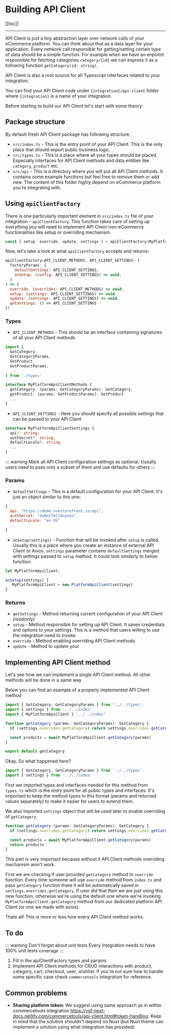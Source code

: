 # Building API Client

[[toc]]

___

API Client is just a tiny abstraction layer over network calls of your eCommerce platform. You can think about that as a data layer for your application. Every network call responsible for getting/setting certain type of data should be a simple function. For example when we have an enpoitnt responsible for fetching categories `category/{id}` we can express it as a following function `getCategory(id: string)`.

API Client is also a root source for all Typescript interfaces related to your integration.

You can find your API Client code under `{integration}/api-client` folder where `{integration}` is a name of your integration.

Before starting to build our API Client let's start with some theory:

## Package structure

By default fresh API Client package has following structure:

- `src/index.ts` - This is the entry point of your API Client. This is the only place that should export public business logic.
- `src/types.ts` - This is a place where all your types should be placed. Especially interfaces for API Client methods and data entities like `category`, `product` etc.
- `src/api` - This is a directory where you will put all API Client methods. It contains some example functions but feel free to remove them or add new. The content of this folder highly depend on eCommerce platform you're integrating with.

## Using `apiClientFactory`

There is one particularly important element in `src/index.ts` file of your integration - `apiClientFactory`. This function takes care of setting up everything you will need to implement API Client non-eCommerce functionalities like setup or overriding mechanism.

```js
const { setup, override, update, settings } = apiClientFactory<MyPlatformApiClientMethods, MyPlatformApiClientSettings>({ defaultSettings, onSetup })
```

Now, let's take a look at what `apiClientFactory` accepts and returns:

```js
apiClientFactory<API_CLIENT_METHODS, API_CLIENT_SETTINGS> (
  factoryParams: { 
    defaultSettings: API_CLIENT_SETTINGS;
    onSetup: (config: API_CLIENT_SETTINGS) => void;
  }
) => { 
  override: (overrides: API_CLIENT_METHODS) => void;
  setup: (settings: API_CLIENT_SETTINGS) => void;
  update: (settings: API_CLIENT_SETTINGS) => void;
  getSettings: () => API_CLIENT_SETTINGS
})
```

### Types

- `API_CLIENT_METHODS` - This should be an interface containing signatures of all your API Client methods
```ts
import { 
  GetCategory, 
  GetCategoryParams,
  GetProduct,
  GetProductParams,
  ...
} from './types'

interface MyPlatformApiClientMethods {
  getCategory: (params: GetCategoryParams): GetCategory,
  getProduct: (params: GetProductParams): GetProduct
  ...
}
```
- `API_CLIENT_SETTINGS` - Here you should specify all possible settings that can be passed to your API Client
```ts
interface MyPlatformApiClientSettings {
  api?: string;
  authSecret?: string;
  defaultLocale?: string
  ...
} 
```
::: warning 
Mark all API Client configuration settings as optional. Uusally users need to pass only a subset of them and use defaults for others
:::
### Params

- `defaultSettings` - This is a default configuration for your API Client. It's just an object similar to this one:
```js
{
  api: "https://demo.vuestorefront.io/api",
  authSecret: "doNotTellAnyone",
  defaultLocale: "en-US"
  ...
}
```
- `onSetup(settings)` - Function that will be invoked after `setup` is called. Usually this is a place where you create an instance of external API Client or Axios. `settings` parameter contains `defaultSettings` merged with settings passed to `setup` method. It could look similarly to below function:
```js
let MyPlatformApiClient;

onSetup(settings) {
   MyPlatformApiClient = new PlatformApiClient(settings)
}
```

### Returns

- `getSettings` - Method returning current configuration of your API Client _(readonly)_
- `setup` - Method responsible for setting up API Client. It saves credentials and options to your settings. This is a method that users willing to use the integration need to invoke.
- `override` - Method enabling overriding API Client methods. 
- `update` - Method to update your 


## Implementing API Client method

Let's see how we can implement a single API Client method. All other methods will be done in a same way

Below you can find an example of a properly implemented API Client method

```js
import { GetCategory, GetCategoryParams } from '../../types'
import { settings } from '../../index'
import { MyPlatformApiClient } '../../index'

function getCategory (params: GetCategoryParams): GetCategory {
  if (settings.overrides.getCategory) return settings.overrides.getCategory(params)

  const products = await MyPlatformApiClient.getCategory(params)
}

export default getCategory
```
Okay. So what happened here?
```js
import { GetCategory, GetCategoryParams } from '../../types'
import { settings } from '../../index'
```
First we imported types and interfaces needed for this method from `types.ts` which is the entry point for all public types and interfaces. It's important to keep the method types in this format (params and returned values separately) to make it easier for users to extend them.

We also imported `settings` object that will be used later to enable overriding of `getCategory`.

```js
function getCategory (params: GetCategoryParams): GetCategory {
  if (settings.overrides.getCategory) return settings.overrides.getCategory(params)

  const products = await MyPlatformApiClient.getCategory(params)
  return products
}
```
This part is very important because without it API Client methods overriding mechanism won't work.

First we are checking if user provided `getCategory` method to `override` function. Every time someone will use `override` method from `index.ts` and pass `getCategory` function there it will be automatically saved in `settings.overrides.getCategory`. If user did that then we are just using this new function, otherwise we're using the default one where we're invoking `MyPlatformApiClient.getCategory` method from our dedicated platform API Client (or one we made with axios).

Thats all! This is more or less how every API Client method works.

## To do

::: warning Don't forget about unit tests
Every integration needs to have 100% unit tests coverage
:::
1. Fill in the apiClientFactory types and params
2. Implement API Client methods for CRUD interactions with product, category, cart, checkout, user, wishlist. If you're not sure how to handle some specific case check `commercetools` integration for reference.

## Common problems

- **Sharing platform token:** We suggest using same approach as in within commercetools integration https://vsf-next-docs.netlify.com/commercetools/api-client.html#token-handling. Keep in mind that the solution shouldn't depend on Nuxt (but Nuxt theme can implement a solution using what integration has provided)
